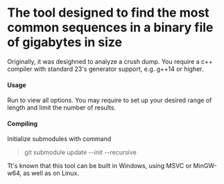 # The tool designed to find the most common sequences in a binary file of gigabytes in size

Originally, it was desighned to analyze a crush dump.
You require a c++ compiler with standard 23's generator support, e.g. g++14 or higher.

#### Usage

Run to view all options. You may require to set up your desired range of length
and limit the number of results.

#### Compiling

Initialize submodules with command
>git submodule update --init --recursive

Tt's known that this tool can be built in Windows, using MSVC or MinGW-w64,
as well as on Linux.
